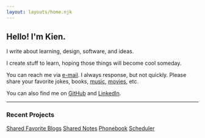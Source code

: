 ```yaml
---
layout: layouts/home.njk
---
```


## Hello! I'm Kien.

I write about learning, design, software, and ideas.



I create stuff to learn, hoping those things will become cool someday.

You can reach me via [e-mail](mailto:%20nsongkien@gmail.com). I always response, but not quickly.
Please share your favorite jokes, books, [music](https://open.spotify.com/playlist/7ISChHyzVFTHl4H8rgu85G?si=e9a5bc24d5e64823), [movies](https://letterboxd.com/nskien/likes/films/), etc.

You can also find me on [GitHub](https://github.com/sokennguyen) and [LinkedIn](https://www.linkedin.com/in/kien-nguyen-song-960b92219/).

---

### Recent Projects

[Shared Favorite Blogs](https://kien-blogapp.fly.dev/)
[Shared Notes](https://noteapp-nskien.fly.dev/)
[Phonebook](https://phonebook-nskien.fly.dev/)
[Scheduler](https://github.com/sokennguyen/WPF_barber)

